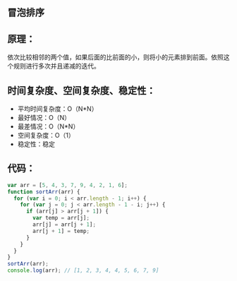 ## 冒泡排序

## 原理：

依次比较相邻的两个值，如果后面的比前面的小，则将小的元素排到前面。依照这个规则进行多次并且递减的迭代。

## 时间复杂度、空间复杂度、稳定性：

- 平均时间复杂度：O（N\*N）
- 最好情况：O（N）
- 最差情况：O（N\*N）
- 空间复杂度：O（1）
- 稳定性：稳定

## 代码：

```js
var arr = [5, 4, 3, 7, 9, 4, 2, 1, 6];
function sortArr(arr) {
  for (var i = 0; i < arr.length - 1; i++) {
    for (var j = 0; j < arr.length - 1 - i; j++) {
      if (arr[j] > arr[j + 1]) {
        var temp = arr[j];
        arr[j] = arr[j + 1];
        arr[j + 1] = temp;
      }
    }
  }
}
sortArr(arr);
console.log(arr); // [1, 2, 3, 4, 4, 5, 6, 7, 9]
```
